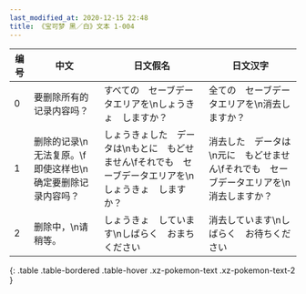 ```yaml
---
last_modified_at: 2020-12-15 22:48
title: 《宝可梦 黑／白》文本 1-004
---
```

| 编号 | 中文 | 日文假名 | 日文汉字 |
| ---- | ---- | ---- | --- |
| 0 | 要删除所有的记录内容吗？ | すべての　セーブデータエリアを\nしょうきょ　しますか？ | 全ての　セーブデータエリアを\n消去しますか？ |
| 1 | 删除的记录\n无法复原。\f即使这样也\n确定要删除记录内容吗？ | しょうきょした　データは\nもとに　もどせません\fそれでも　セーブデータエリアを\nしょうきょ　しますか？ | 消去した　データは\n元に　もどせません\fそれでも　セーブデータエリアを\n消去しますか？ |
| 2 | 删除中，\n请稍等。 | しょうきょ　しています\nしばらく　おまちください | 消去しています\nしばらく　お待ちください |
{: .table .table-bordered .table-hover .xz-pokemon-text .xz-pokemon-text-2 }
